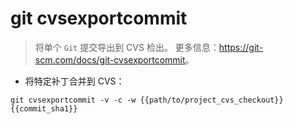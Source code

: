 # git cvsexportcommit

> 将单个 `Git` 提交导出到 CVS 检出。
> 更多信息：<https://git-scm.com/docs/git-cvsexportcommit>。

- 将特定补丁合并到 CVS：

`git cvsexportcommit -v -c -w {{path/to/project_cvs_checkout}} {{commit_sha1}}`